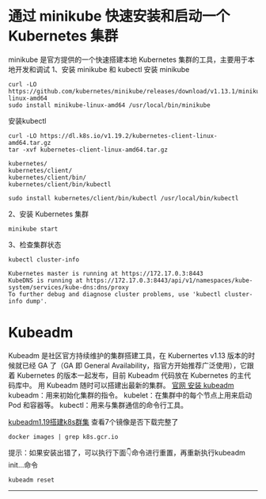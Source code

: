 # 通过 minikube 快速安装和启动一个 Kubernetes 集群
minikube 是官方提供的一个快速搭建本地 Kubernetes 集群的工具，主要用于本地开发和调试
1、安装 minikube 和 kubectl
安装 minikube
```shell script
curl -LO https://github.com/kubernetes/minikube/releases/download/v1.13.1/minikube-linux-amd64
sudo install minikube-linux-amd64 /usr/local/bin/minikube
```
安装kubectl
```shell script
curl -LO https://dl.k8s.io/v1.19.2/kubernetes-client-linux-amd64.tar.gz
tar -xvf kubernetes-client-linux-amd64.tar.gz

kubernetes/
kubernetes/client/
kubernetes/client/bin/
kubernetes/client/bin/kubectl

sudo install kubernetes/client/bin/kubectl /usr/local/bin/kubectl
```

2、安装 Kubernetes 集群
```shell script
minikube start
```

3、检查集群状态
```shell script
kubectl cluster-info

Kubernetes master is running at https://172.17.0.3:8443
KubeDNS is running at https://172.17.0.3:8443/api/v1/namespaces/kube-system/services/kube-dns:dns/proxy
To further debug and diagnose cluster problems, use 'kubectl cluster-info dump'.
```

# Kubeadm
Kubeadm 是社区官方持续维护的集群搭建工具，在 Kubernertes v1.13 版本的时候就已经 GA 了（GA 即 General Availability，指官方开始推荐广泛使用），它跟着 Kubernetes 的版本一起发布，目前 Kubeadm 代码放在 Kubernetes 的主代码库中。
用 Kubeadm 随时可以搭建出最新的集群。
[官网 安装 kubeadm](https://kubernetes.io/zh/docs/setup/production-environment/tools/kubeadm/install-kubeadm/)
kubeadm：用来初始化集群的指令。
kubelet：在集群中的每个节点上用来启动 Pod 和容器等。
kubectl：用来与集群通信的命令行工具。

[kubeadm1.19搭建k8s群集](https://blog.csdn.net/hualinux/article/details/107192116)
查看7个镜像是否下载完整了
```shell script
docker images | grep k8s.gcr.io
```
提示：如果安装出错了，可以执行下面👇命令进行重置，再重新执行kubeadm init...命令
```shell script
kubeadm reset
```



























---
